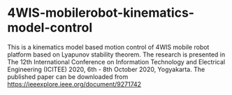 # 4WIS-mobilerobot-kinematics-model-control
This is a kinematics model based motion control of 4WIS mobile robot platform based on Lyapunov stability theorem.
The research is presented in The 12th International Conference on Information Technology and Electrical Engineering (ICITEE) 2020, 6th - 8th October 2020, Yogyakarta.
The published paper can be downloaded from https://ieeexplore.ieee.org/document/9271742
